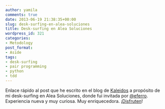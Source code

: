 ```yaml
---
author: yamila
comments: true
date: 2013-06-19 21:38:35+00:00
slug: desk-surfing-en-alea-soluciones
title: Desk-surfing en Alea Soluciones
wordpress_id: 321
categories:
- Metodology
post_format:
- Aside
tags:
- desk-surfing
- pair programming
- python
- tdd
---
```


Enlace rápido al post que he escrito en el blog de [Kaleidos](http://kaleidos.net) a propósito de mi desk-surfing en Alea Soluciones, donde fui invitada por [@eferro](http://twitter.com/eferro). Experiencia nueva y muy curiosa. Muy enriquecedora. ¡[Disfruten](http://kaleidos.net/blog/desk-surfing-en-alea-soluciones/)!
